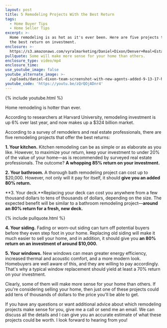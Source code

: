 ```yaml
---
layout: post
title: 5 Remodeling Projects With the Best Return
tags:
  - Home Buyer Tips
  - Home Seller Tips
excerpt: >-
  Home remodeling is as hot as it's ever been. Here are five projects that bring
  the best return on investment.
enclosure: >-
  https://s3.amazonaws.com/vyralmarketing/Daniel+Dixon/Denver+Real+Estate-+Home+Remodeling+Projects+With+the+Best+ROI.mp4
pullquote: Some will make more sense for your home than others.
enclosure_type: video/mp4
enclosure_time:
use_youtube_image: false
youtube_alternate_image: >-
  /uploads/daniel-dixon-team-screenshot-with-new-agents-added-9-13-17-home-remodel-youtube.jpg
youtube_code: 'https://youtu.be/zQrQOjADnr4'
---
```



{% include youtube.html %}

Home remodeling is hotter than ever.

According to researchers at Harvard University, remodeling investment is up 6% over last year, and now makes up a $324 billion market.

According to a survey of remodelers and real estate professionals, there are five remodeling projects that offer the best returns:

**1. Your kitchen.** Kitchen remodeling can be as simple or as elaborate as you like. However, to maximize your return, keep your investment to under 20% of the value of your home—as is recommended by surveyed real estate professionals. The outcome? **A whopping 85% return on your investment.**

**2. Your bathroom.** A thorough bath remodeling project can cost up to $20,000. However, not only will it pay for itself, it should **give you an added 80% return.**

**3. Your deck.**Replacing your deck can cost you anywhere from a few thousand dollars to tens of thousands of dollars, depending on the size. The expected benefit will be similar to a bathroom remodeling project—**around an 80% return for a fresh, new deck.**

{% include pullquote.html %}

**4. Your siding.** Fading or worn-out siding can turn off potential buyers before they even step foot in your home. Replacing old siding will make it much easier to sell your home, and in addition, it should give you **an 80% return on an investment of around $10,000.**

**5. Your windows.** New windows can mean greater energy efficiency, increased thermal and acoustic comfort, and a more modern look. Homebuyers are well aware of this, and they are willing to pay accordingly. That's why a typical window replacement should yield at least a 70% return on your investment.

Clearly, some of them will make more sense for your home than others. If you're considering selling your home, then just one of these projects could add tens of thousands of dollars to the price you'll be able to get.

If you have any questions or want additional advice about which remodeling projects make sense for you, give me a call or send me an email. We can discuss all the details and I can give you an accurate estimate of what these projects could be worth. I look forward to hearing from you!&nbsp;